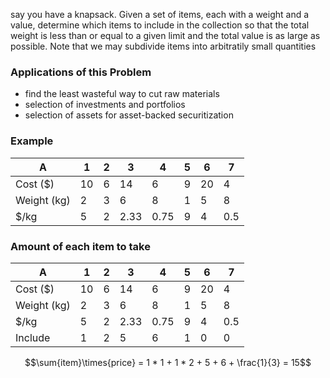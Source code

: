 say you have a knapsack. Given a set of items, each with a weight and a value, determine which items to include in the collection so that the total weight is less than or equal to a given limit and the total value is as large as possible. Note that we may subdivide items into arbitratily small quantities 
### Applications of this Problem
- find the least wasteful way to cut raw materials
- selection of investments and portfolios 
- selection of assets for asset-backed securitization 

### Example 

| A           | 1   | 2   | 3    | 4    | 5   | 6   | 7   |
| ----------- | --- | --- | ---- | ---- | --- | --- | --- |
| Cost ($)    | 10  | 6   | 14   | 6    | 9   | 20  | 4   |
| Weight (kg) | 2   | 3   | 6    | 8    | 1   | 5   | 8   |
| $/kg        | 5   | 2   | 2.33 | 0.75 | 9   | 4   | 0.5 |

### Amount of each item to take 
| A           | 1   | 2   | 3    | 4    | 5   | 6   | 7   |
| ----------- | --- | --- | ---- | ---- | --- | --- | --- |
| Cost ($)    | 10  | 6   | 14   | 6    | 9   | 20  | 4   |
| Weight (kg) | 2   | 3   | 6    | 8    | 1   | 5   | 8   |
| $/kg        | 5   | 2   | 2.33 | 0.75 | 9   | 4   | 0.5 |
| Include     | 1   | 2   | 5    | 6    | 1   | 0   | 0   |
$$\sum{item}\times{price} = 1 * 1 + 1 * 2 + 5 + 6 + \frac{1}{3} = 15$$
